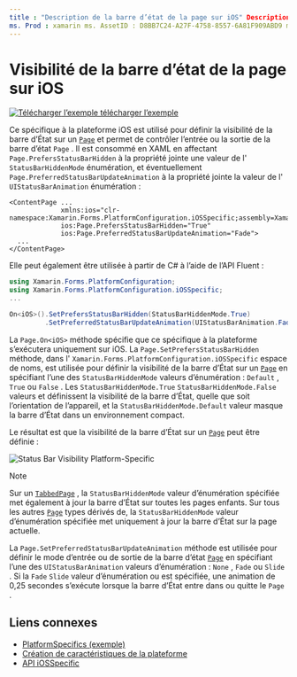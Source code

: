 ```yaml
---
title : "Description de la barre d’état de la page sur iOS" Description : "les spécificités de la plateforme vous permettent d’utiliser des fonctionnalités uniquement disponibles sur une plateforme spécifique, sans implémenter de convertisseurs ou d’effets personnalisés. Cet article explique comment utiliser le spécifique à la plateforme iOS qui définit la visibilité de la barre d’État sur une page.»
ms. Prod : xamarin ms. AssetID : D8BB7C24-A27F-4758-8557-6A81F909ABD9 ms. Technology : xamarin-Forms Author : davidbritch ms. Author : dabritch ms. Date : 10/24/2018 No-Loc : [ Xamarin.Forms , Xamarin.Essentials ]
---
```


# <a name="page-status-bar-visibility-on-ios"></a>Visibilité de la barre d’état de la page sur iOS

[![Télécharger ](~/media/shared/download.png) l’exemple télécharger l’exemple](https://docs.microsoft.com/samples/xamarin/xamarin-forms-samples/userinterface-platformspecifics)

Ce spécifique à la plateforme iOS est utilisé pour définir la visibilité de la barre d’État sur un [`Page`](xref:Xamarin.Forms.Page) et permet de contrôler l’entrée ou la sortie de la barre d’état `Page` . Il est consommé en XAML en affectant `Page.PrefersStatusBarHidden` à la propriété jointe une valeur de l' `StatusBarHiddenMode` énumération, et éventuellement `Page.PreferredStatusBarUpdateAnimation` à la propriété jointe la valeur de l' `UIStatusBarAnimation` énumération :

```xaml
<ContentPage ...
             xmlns:ios="clr-namespace:Xamarin.Forms.PlatformConfiguration.iOSSpecific;assembly=Xamarin.Forms.Core"
             ios:Page.PrefersStatusBarHidden="True"
             ios:Page.PreferredStatusBarUpdateAnimation="Fade">
  ...
</ContentPage>
```

Elle peut également être utilisée à partir de C# à l’aide de l’API Fluent :

```csharp
using Xamarin.Forms.PlatformConfiguration;
using Xamarin.Forms.PlatformConfiguration.iOSSpecific;
...

On<iOS>().SetPrefersStatusBarHidden(StatusBarHiddenMode.True)
         .SetPreferredStatusBarUpdateAnimation(UIStatusBarAnimation.Fade);
```

La `Page.On<iOS>` méthode spécifie que ce spécifique à la plateforme s’exécutera uniquement sur iOS. La `Page.SetPrefersStatusBarHidden` méthode, dans l' `Xamarin.Forms.PlatformConfiguration.iOSSpecific` espace de noms, est utilisée pour définir la visibilité de la barre d’État sur un [`Page`](xref:Xamarin.Forms.Page) en spécifiant l’une des `StatusBarHiddenMode` valeurs d’énumération : `Default` , `True` ou `False` . Les `StatusBarHiddenMode.True` `StatusBarHiddenMode.False` valeurs et définissent la visibilité de la barre d’État, quelle que soit l’orientation de l’appareil, et la `StatusBarHiddenMode.Default` valeur masque la barre d’État dans un environnement compact.

Le résultat est que la visibilité de la barre d’État sur un [`Page`](xref:Xamarin.Forms.Page) peut être définie :

![](page-status-bar-visibility-images/hide-status-bar.png "Status Bar Visibility Platform-Specific")

> [!NOTE]
> Sur un [`TabbedPage`](xref:Xamarin.Forms.TabbedPage) , la `StatusBarHiddenMode` valeur d’énumération spécifiée met également à jour la barre d’État sur toutes les pages enfants. Sur tous les autres [`Page`](xref:Xamarin.Forms.Page) types dérivés de, la `StatusBarHiddenMode` valeur d’énumération spécifiée met uniquement à jour la barre d’État sur la page actuelle.

La `Page.SetPreferredStatusBarUpdateAnimation` méthode est utilisée pour définir le mode d’entrée ou de sortie de la barre d’état [`Page`](xref:Xamarin.Forms.Page) en spécifiant l’une des `UIStatusBarAnimation` valeurs d’énumération : `None` , `Fade` ou `Slide` . Si la `Fade` `Slide` valeur d’énumération ou est spécifiée, une animation de 0,25 secondes s’exécute lorsque la barre d’État entre dans ou quitte le `Page` .

## <a name="related-links"></a>Liens connexes

- [PlatformSpecifics (exemple)](https://docs.microsoft.com/samples/xamarin/xamarin-forms-samples/userinterface-platformspecifics)
- [Création de caractéristiques de la plateforme](~/xamarin-forms/platform/platform-specifics/index.md#creating-platform-specifics)
- [API iOSSpecific](xref:Xamarin.Forms.PlatformConfiguration.iOSSpecific)
